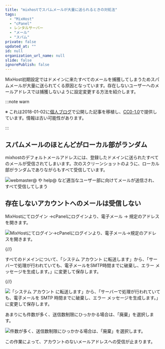```yaml
---
title: "mixhostでスパムメールが大量に送られるときの対処法"
tags:
  - "MixHost"
  - "cPanel"
  - レンタルサーバー
  - "メール"
  - "スパム"
private: false
updated_at: ""
id: null
organization_url_name: null
slide: false
ignorePublish: false
---
```


MixHost初期設定ではドメインに来たすべてのメールを捕獲してしまうためスパムメールが大量に送られてくる原因となっています。存在しないユーザーへのメールアドレスでは捕獲しないように設定変更する方法を紹介します。

:::note warn

※ これは2018-01-02に[個人ブログ](https://bicstone.me)で公開した記事を移植し、[CC0-1.0](https://creativecommons.org/publicdomain/zero/1.0/deed.ja)で提供しています。情報は古い可能性があります。

:::

## スパムメールのほとんどがローカル部がランダム

mixhostのデフォルトメールアドレスには、登録したドメインに送られたすべてのメールが受信されてしまいます。次のスクリーンショットのように、ローカル部がランダムでありながらもすべて受信しています。

![webmaster@ や help@ など適当なユーザー部に向けてメールが送信され、すべて受信してしまう](https://qiita-image-store.s3.ap-northeast-1.amazonaws.com/0/684999/09208432-5c5f-ccf6-a972-60db3753972b.png)

## 存在しないアカウントへのメールは受信しない

MixHostにてログイン →cPanelにログインより、電子メール → 規定のアドレスを開きます。

![MixHostにてログイン→cPanelにログインより、電子メール→規定のアドレスを開きます。](https://qiita-image-store.s3.ap-northeast-1.amazonaws.com/0/684999/941f91db-1007-b3b7-dd11-c2c4889b251e.png)

{/_<!-- textlint-disable ja-technical-writing/max-ten -->_/}

すべてのドメインについて、「システム アカウント に転送します」から、「サーバーで処理が行われていても、電子メールをSMTP時間までに破棄し、エラー メッセージを生成します。」に変更して保存します。

{/_<!-- textlint-enable -->_/}

![「システム アカウント に転送します」から、「サーバーで処理が行われていても、電子メールを SMTP 時間までに破棄し、エラー メッセージを生成します。」に変更して保存します。](https://qiita-image-store.s3.ap-northeast-1.amazonaws.com/0/684999/be27f2b9-8540-b69a-b5b9-60324d35adf4.png)

あまりにも件数が多く、送信数制限にひっかかる場合は、「廃棄」を選択します。

![件数が多く、送信数制限にひっかかる場合は、「廃棄」を選択します。](https://qiita-image-store.s3.ap-northeast-1.amazonaws.com/0/684999/c0872361-677c-4c83-c421-8ff54941e1ad.png)

この作業によって、アカウントのないメールアドレスへの受信が止まります。
